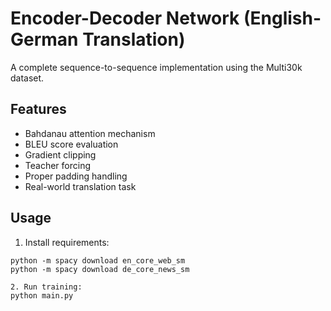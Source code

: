# Encoder-Decoder Network (English-German Translation)

A complete sequence-to-sequence implementation using the Multi30k dataset.

## Features
- Bahdanau attention mechanism
- BLEU score evaluation
- Gradient clipping
- Teacher forcing
- Proper padding handling
- Real-world translation task

## Usage
1. Install requirements:
```
python -m spacy download en_core_web_sm
python -m spacy download de_core_news_sm
```

```
2. Run training:
python main.py
```